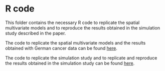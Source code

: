 # R code

This folder contains the necessary R code to replicate the spatial multivariate models and to reproduce the results obtained in the simulation study described in the paper.

The code to replicate the spatial multivariate models and the results obtained with German cancer data can be found [here](https://github.com/GaraziRetegui/A_new_approach_to_project_cancer_incidence_in_regions_without_population_based_cancer_registry/tree/main/R/Germany_data).

The code to replicate the simulation study and to replicate and reproduce the results obtained in the simulation study can be found [here](https://github.com/GaraziRetegui/A_new_approach_to_project_cancer_incidence_in_regions_without_population_based_cancer_registry/tree/main/R/Spanish_Simulation_Study).
